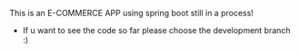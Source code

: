 This is an E-COMMERCE APP using spring boot still in a process!


- If u want to see the code so far please choose the development branch :)


